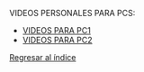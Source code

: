 VIDEOS PERSONALES PARA PCS:

* [VIDEOS PARA PC1](videos-pc1.md)
* [VIDEOS PARA PC2](videospc2.md)


[Regresar al índice](../README.md)
